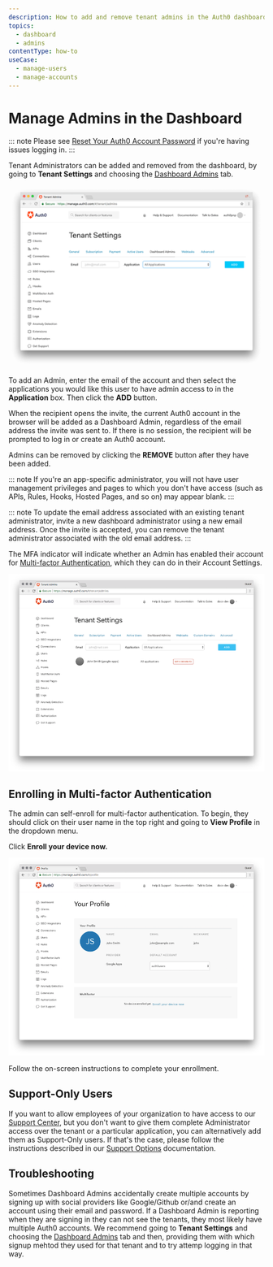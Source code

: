 ```yaml
---
description: How to add and remove tenant admins in the Auth0 dashboard.
topics:
  - dashboard
  - admins
contentType: how-to
useCase:
  - manage-users
  - manage-accounts
---
```

# Manage Admins in the Dashboard

::: note
Please see [Reset Your Auth0 Account Password](/tutorials/reset-account-password) if you're having issues logging in.
:::

Tenant Administrators can be added and removed from the dashboard, by going to **Tenant Settings** and choosing the [Dashboard Admins](${manage_url}/#/tenant/admins) tab.

![Change Dashboard Admins](/media/articles/tutorials/manage-admins.png)

To add an Admin, enter the email of the account and then select the applications you would like this user to have admin access to in the **Application** box. Then click the **ADD** button.

When the recipient opens the invite, the current Auth0 account in the browser will be added as a Dashboard Admin, regardless of the email address the invite was sent to. If there is no session, the recipient will be prompted to log in or create an Auth0 account.

Admins can be removed by clicking the **REMOVE** button after they have been added.

::: note
If you're an app-specific administrator, you will not have user management privileges and pages to which you don't have access (such as APIs, Rules, Hooks, Hosted Pages, and so on) may appear blank.
:::

::: note
To update the email address associated with an existing tenant administrator, invite a new dashboard administrator using a new email address. Once the invite is accepted, you can remove the tenant administrator associated with the old email address.
:::

The MFA indicator will indicate whether an Admin has enabled their account for [Multi-factor Authentication](/multifactor-authentication), which they can do in their Account Settings.

![Dashboard Admins with MFA Indicator](/media/articles/tutorials/dashboard-admins.png)

## Enrolling in Multi-factor Authentication

The admin can self-enroll for multi-factor authentication. To begin, they should click on their user name in the top right and going to **View Profile** in the dropdown menu.

Click **Enroll your device now.**

![Admin Profile](/media/articles/tutorials/your-profile.png)

Follow the on-screen instructions to complete your enrollment.

## Support-Only Users

If you want to allow employees of your organization to have access to our [Support Center](https://support.auth0.com), but you don't want to give them complete Administrator access over the tenant or a particular application, you can alternatively add them as Support-Only users. If that's the case, please follow the instructions described in our [Support Options](/support#add-support-only-users) documentation.

## Troubleshooting

Sometimes Dashboard Admins accidentally create multiple accounts by signing up with social providers like Google/Github or/and create an account using their email and password. If a Dashboard Admin is reporting when they are signing in they can not see the tenants, they most likely have multiple Auth0 accounts. We recommend going to **Tenant Settings** and choosing the [Dashboard Admins](${manage_url}/#/tenant/admins) tab and then, providing them with which signup mehtod they used for that tenant and to try attemp logging in that way.
